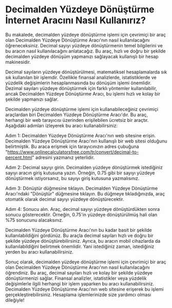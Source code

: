 Decimalden Yüzdeye Dönüştürme İnternet Aracını Nasıl Kullanırız?
================================================================

Bu makalede, decimalden yüzdeye dönüştürme işlemi için çevrimiçi bir araç olan Decimalden Yüzdeye Dönüştürme Aracı'nın nasıl kullanılacağını öğreneceksiniz. Decimal sayıyı yüzdeye dönüştürmenin temel bilgilerini ve bu aracın nasıl kullanılacağını anlatacağız. Bu araç, hızlı ve doğru bir şekilde decimalden yüzdeye dönüşüm yapmanızı sağlayacak kullanışlı bir hesap makinesidir.

Decimal sayıların yüzdeye dönüştürülmesi, matematiksel hesaplamalarda sık sık kullanılan bir işlemdir. Özellikle finansal analizlerde, istatistiklerde ve yüzdelik değişimlerin hesaplanmasında bu dönüşüm işlemi önemlidir. Dezimal sayıları yüzdeye dönüştürmek için farklı yöntemler kullanılabilir, ancak Decimalden Yüzdeye Dönüştürme Aracı, bu işlemi hızlı ve kolay bir şekilde yapmanızı sağlar.

Decimalden yüzdeye dönüştürme işlemi için kullanabileceğiniz çevrimiçi araçlardan biri Decimalden Yüzdeye Dönüştürme Aracı'dır. Bu araç, herhangi bir web tarayıcısı üzerinden erişilebilen ücretsiz bir araçtır. Aşağıdaki adımları izleyerek bu aracı kullanabilirsiniz:

Adım 1: Decimalden Yüzdeye Dönüştürme Aracı'nın web sitesine erişin. Decimalden Yüzdeye Dönüştürme Aracı'nın kullanışlı bir web sitesi olduğunu belirtmiştik. Bu araca erişmek için tarayıcınızın adres çubuğuna "<https://www.onlinecalculatorsfree.com/tr/convert/decimal-to-percent.html>" adresini yazmanız yeterlidir.

Adım 2: Decimal sayıyı girin. Decimalden yüzdeye dönüştürmek istediğiniz sayıyı aracın giriş kutusuna yazın. Örneğin, 0.75 gibi bir sayıyı yüzdeye dönüştürmek istiyorsanız, bu sayıyı giriş kutusuna yazmalısınız.

Adım 3: Dönüştür düğmesine tıklayın. Decimalden Yüzdeye Dönüştürme Aracı'ndaki "Dönüştür" düğmesine tıklayın. Bu düğmeye tıkladığınızda, araç otomatik olarak decimal sayıyı yüzdeye dönüştürecektir.

Adım 4: Sonucu alın. Araç, decimal sayıyı yüzdeye dönüştürdükten sonra sonucu gösterecektir. Örneğin, 0.75'in yüzdeye dönüştürülmüş hali olan %75 sonucunu alacaksınız.

Decimalden Yüzdeye Dönüştürme Aracı'nın bu kadar basit bir şekilde kullanılabildiğini gördünüz. Bu araçla decimal sayıları hızlı ve doğru bir şekilde yüzdeye dönüştürebilirsiniz. Ayrıca, bu aracın mobil cihazlarda da kullanılabildiğini belirtmek önemlidir. Yani istediğiniz zaman, istediğiniz yerden bu aracı kullanabilirsiniz.

Sonuç olarak, decimalden yüzdeye dönüştürme işlemi için çevrimiçi bir araç olan Decimalden Yüzdeye Dönüştürme Aracı'nın nasıl kullanılacağını öğrendiniz. Bu araç, decimal sayıları hızlı ve kolay bir şekilde yüzdeye dönüştürmenizi sağlar. Finansal analizler, istatistikler veya yüzdelik değişimlerle ilgili herhangi bir işlem yaparken bu aracı kullanabilirsiniz. Decimalden Yüzdeye Dönüştürme Aracı'nın web sitesine erişerek bu işlemi gerçekleştirebilirsiniz. Hesaplama işlemlerinizde size yardımcı olması dileğiyle!